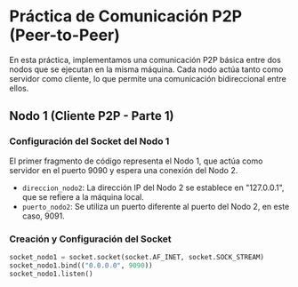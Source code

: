 # Práctica de Comunicación P2P (Peer-to-Peer)

En esta práctica, implementamos una comunicación P2P básica entre dos nodos que se ejecutan en la misma máquina. Cada nodo actúa tanto como servidor como cliente, lo que permite una comunicación bidireccional entre ellos. 

## Nodo 1 (Cliente P2P - Parte 1)

### Configuración del Socket del Nodo 1

El primer fragmento de código representa el Nodo 1, que actúa como servidor en el puerto 9090 y espera una conexión del Nodo 2.

- `direccion_nodo2`: La dirección IP del Nodo 2 se establece en "127.0.0.1", que se refiere a la máquina local.
- `puerto_nodo2`: Se utiliza un puerto diferente al puerto del Nodo 2, en este caso, 9091.

### Creación y Configuración del Socket

```python
socket_nodo1 = socket.socket(socket.AF_INET, socket.SOCK_STREAM)
socket_nodo1.bind(("0.0.0.0", 9090))
socket_nodo1.listen()
